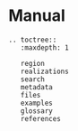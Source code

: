 # Manual


```{eval-rst}
.. toctree::
   :maxdepth: 1

   region
   realizations
   search
   metadata
   files
   examples
   glossary
   references

```